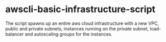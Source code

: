 # awscli-basic-infrastructure-script
The script spawns up an entire aws cloud infrastructure with a new VPC, public and private subnets, instances running on the private subnet, load-balancer and autoscaling groups for the instances.
